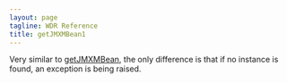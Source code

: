 ```yaml
---
layout: page
tagline: WDR Reference
title: getJMXMBean1
---
```


Very similar to [getJMXMBean](wdr.control.getJMXMBean.html), the only difference is that if no instance is found, an exception is being raised.
